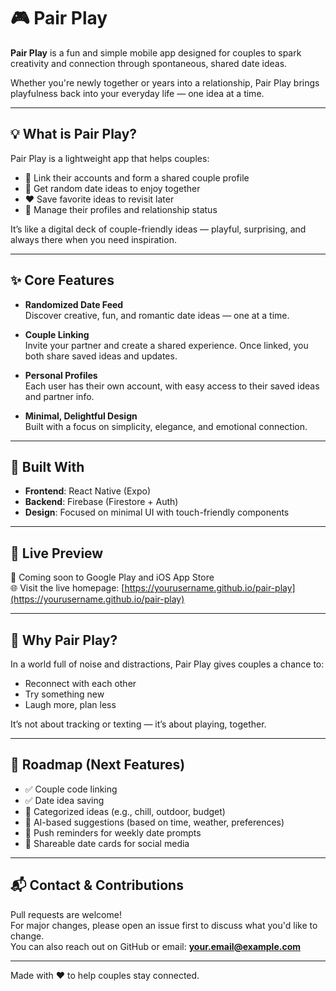 # 🎮 Pair Play

**Pair Play** is a fun and simple mobile app designed for couples to spark creativity and connection through spontaneous, shared date ideas.

Whether you're newly together or years into a relationship, Pair Play brings playfulness back into your everyday life — one idea at a time.

---

## 💡 What is Pair Play?

Pair Play is a lightweight app that helps couples:
- 💞 Link their accounts and form a shared couple profile
- 🎲 Get random date ideas to enjoy together
- ❤️ Save favorite ideas to revisit later
- 👤 Manage their profiles and relationship status

It’s like a digital deck of couple-friendly ideas — playful, surprising, and always there when you need inspiration.

---

## ✨ Core Features

- **Randomized Date Feed**  
  Discover creative, fun, and romantic date ideas — one at a time.

- **Couple Linking**  
  Invite your partner and create a shared experience. Once linked, you both share saved ideas and updates.

- **Personal Profiles**  
  Each user has their own account, with easy access to their saved ideas and partner info.

- **Minimal, Delightful Design**  
  Built with a focus on simplicity, elegance, and emotional connection.

---

## 🔧 Built With

- **Frontend**: React Native (Expo)
- **Backend**: Firebase (Firestore + Auth)
- **Design**: Focused on minimal UI with touch-friendly components

---

## 🚀 Live Preview

📱 Coming soon to Google Play and iOS App Store  
🌐 Visit the live homepage: [https://yourusername.github.io/pair-play](https://yourusername.github.io/pair-play)

---

## 🙌 Why Pair Play?

In a world full of noise and distractions, Pair Play gives couples a chance to:
- Reconnect with each other
- Try something new
- Laugh more, plan less

It’s not about tracking or texting — it’s about playing, together.

---

## 📌 Roadmap (Next Features)

- ✅ Couple code linking
- ✅ Date idea saving
- 🔲 Categorized ideas (e.g., chill, outdoor, budget)
- 🔲 AI-based suggestions (based on time, weather, preferences)
- 🔲 Push reminders for weekly date prompts
- 🔲 Shareable date cards for social media

---

## 📬 Contact & Contributions

Pull requests are welcome!  
For major changes, please open an issue first to discuss what you'd like to change.  
You can also reach out on GitHub or email: **your.email@example.com**

---

Made with ❤️ to help couples stay connected.
